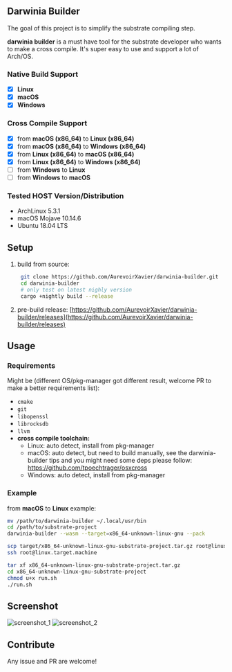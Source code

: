 ## **Darwinia Builder**

The goal of this project is to simplify the substrate compiling step. 

**darwinia builder** is a must have tool for the substrate developer who wants to make a cross compile. It's super easy to use and support a lot of Arch/OS.

### Native Build Support
- [x] **Linux**
- [x] **macOS**
- [x] **Windows**

### Cross Compile Support
- [x] from **macOS (x86_64)** to **Linux (x86_64)**
- [x] from **macOS (x86_64)** to **Windows (x86_64)**
- [x] from **Linux (x86_64)** to **macOS (x86_64)**
- [x] from **Linux (x86_64)** to **Windows (x86_64)**
- [ ] from **Windows** to **Linux**
- [ ] from **Windows** to **macOS**

### Tested HOST Version/Distribution
- ArchLinux 5.3.1
- macOS Mojave 10.14.6
- Ubuntu 18.04 LTS

## Setup

1. build from source:
   ```sh
	git clone https://github.com/AurevoirXavier/darwinia-builder.git
	cd darwinia-builder
	# only test on latest nighly version
	cargo +nightly build --release 
	```
   
2. pre-build release: [https://github.com/AurevoirXavier/darwinia-builder/releases](https://github.com/AurevoirXavier/darwinia-builder/releases)

## Usage

### Requirements

Might be (different OS/pkg-manager got different result, welcome PR to make a better requirements list):

- `cmake`
- `git`
- `libopenssl`
- `librocksdb`
- `llvm`
- **cross compile toolchain:**
  - Linux: auto detect, install from pkg-manager
  - macOS: auto detect, but need to build manually, see the darwinia-builder tips and you might need some deps please follow: https://github.com/tpoechtrager/osxcross
  - Windows: auto detect, install from pkg-manager

### Example

from **macOS** to **Linux** example:

```sh
mv /path/to/darwinia-builder ~/.local/usr/bin
cd /path/to/substrate-project
darwinia-builder --wasm --target=x86_64-unknown-linux-gnu --pack

scp target/x86_64-unknown-linux-gnu-substrate-project.tar.gz root@linux.target.machine:~/
ssh root@linux.target.machine

tar xf x86_64-unknown-linux-gnu-substrate-project.tar.gz
cd x86_64-unknown-linux-gnu-substrate-project
chmod u+x run.sh
./run.sh
```

## Screenshot

![screenshot_1](screenshot_1.png)
![screenshot_2](screenshot_2.png)

## Contribute

Any issue and PR are welcome!